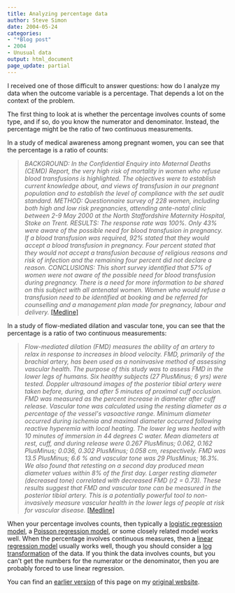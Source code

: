 ```yaml
---
title: Analyzing percentage data
author: Steve Simon
date: 2004-05-24
categories:
- "*Blog post"
- 2004
- Unusual data
output: html_document
page_update: partial
---
```

I received one of those difficult to answer questions: how do I analyze
my data when the outcome variable is a percentage. That depends a lot on
the context of the problem.

The first thing to look at is whether the percentage involves counts of
some type, and if so, do you know the numerator and denominator.
Instead, the percentage might be the ratio of two continuous
measurements.

In a study of medical awareness among pregnant women, you can see that
the percentage is a ratio of counts:

> *BACKGROUND: In the Confidential Enquiry into Maternal Deaths (CEMD)
> Report, the very high risk of mortality in women who refuse blood
> transfusions is highlighted. The objectives were to establish current
> knowledge about, and views of transfusion in our pregnant population
> and to establish the level of compliance with the set audit standard.
> METHOD: Questionnaire survey of 228 women, including both high and low
> risk pregnancies, attending ante-natal clinic between 2-9 May 2000 at
> the North Staffordshire Maternity Hospital, Stoke on Trent. RESULTS:
> The response rate was 100%. Only 43% were aware of the possible need
> for blood transfusion in pregnancy. If a blood transfusion was
> required, 92% stated that they would accept a blood transfusion in
> pregnancy. Four percent stated that they would not accept a
> transfusion because of religious reasons and risk of infection and the
> remaining four percent did not declare a reason. CONCLUSIONS: This
> short survey identified that 57% of women were not aware of the
> possible need for blood transfusion during pregnancy. There is a need
> for more information to be shared on this subject with all antenatal
> women. Women who would refuse a transfusion need to be identified at
> booking and be referred for counselling and a management plan made for
> pregnancy, labour and delivery.*
> [\[Medline\]](http://www.ncbi.nlm.nih.gov/entrez/query.fcgi?cmd=Retrieve&db=pubmed&dopt=Abstract&list_uids=12323080)

In a study of flow-mediated dilation and vascular tone, you can see that
the percentage is a ratio of two continuous measurements:

> *Flow-mediated dilation (FMD) measures the ability of an artery to
> relax in response to increases in blood velocity. FMD, primarily of
> the brachial artery, has been used as a noninvasive method of
> assessing vascular health. The purpose of this study was to assess FMD
> in the lower legs of humans. Six healthy subjects (27 PlusMinus; 6
> yrs) were tested. Doppler ultrasound images of the posterior tibial
> artery were taken before, during, and after 5 minutes of proximal cuff
> occlusion. FMD was measured as the percent increase in diameter after
> cuff release. Vascular tone was calculated using the resting diameter
> as a percentage of the vessel's vasoactive range. Minimum diameter
> occurred during ischemia and maximal diameter occurred following
> reactive hyperemia with local heating. The lower leg was heated with
> 10 minutes of immersion in 44 degrees C water. Mean diameters at rest,
> cuff, and during release were 0.267 PlusMinus; 0.062, 0.162 PlusMinus;
> 0.036, 0.302 PlusMinus; 0.058 cm, respectively. FMD was 13.5
> PlusMinus; 6.6 % and vascular tone was 29 PlusMinus; 16.3%. We also
> found that retesting on a second day produced mean diameter values
> within 8% of the first day. Larger resting diameter (decreased tone)
> correlated with decreased FMD (r2 = 0.73). These results suggest that
> FMD and vascular tone can be measured in the posterior tibial artery.
> This is a potentially powerful tool to non-invasively measure vascular
> health in the lower legs of people at risk for vascular disease.*
> [\[Medline\]](http://www.ncbi.nlm.nih.gov/entrez/query.fcgi?cmd=Retrieve&db=pubmed&dopt=Abstract&list_uids=12628021)

When your percentage involves counts, then typically a [logistic
regression model](../model/logistic.asp), a [Poisson regression
model](../model/poisson.asp), or some closely related model works well.
When the percentage involves continuous measures, then a [linear
regression model](../model/linear.asp) usually works well, though you
should consider a [log transformation](../model/log.asp) of the data. If
you think the data involves counts, but you can't get the numbers for
the numerator or the denominator, then you are probably forced to use
linear regression.

You can find an [earlier version](http://www.pmean.com/04/percentage.html) of this page on my [original website](http://www.pmean.com/original_site.html).
